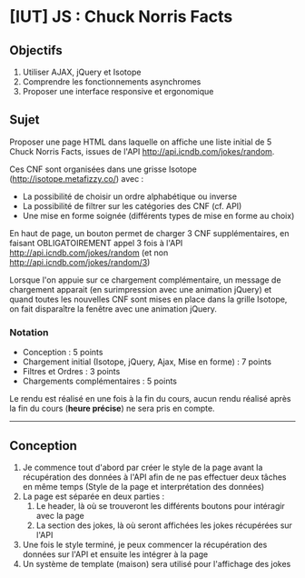 # [IUT] JS : Chuck Norris Facts

## Objectifs

1. Utiliser AJAX, jQuery et Isotope
2. Comprendre les fonctionnements asynchromes
3. Proposer une interface responsive et ergonomique

## Sujet

Proposer une page HTML dans laquelle on affiche une liste initial de 5 Chuck Norris Facts, issues de l'API http://api.icndb.com/jokes/random.

Ces CNF sont organisées dans une grisse Isotope (http://isotope.metafizzy.co/) avec :
- La possibilité de choisir un ordre alphabétique ou inverse
- La possibilité de filtrer sur les catégories des CNF (cf. API)
- Une mise en forme soignée (différents types de mise en forme au choix)

En haut de page, un bouton permet de charger 3 CNF supplémentaires, en faisant OBLIGATOIREMENT appel 3 fois à l'API http://api.icndb.com/jokes/random (et non http://api.icndb.com/jokes/random/3)

Lorsque l'on appuie sur ce chargement complémentaire, un message de chargement apparait (en surimpression avec une animation jQuery) et quand toutes les nouvelles CNF sont mises en place dans la grille Isotope, on fait disparaître la fenêtre avec une animation jQuery.

### Notation
- Conception : 5 points
- Chargement initial (Isotope, jQuery, Ajax, Mise en forme) : 7 points
- Filtres et Ordres : 3 points
- Chargements complémentaires : 5 points

Le rendu est réalisé en une fois à la fin du cours, aucun rendu réalisé après la fin du cours (**heure précise**) ne sera pris en compte.

------------------------------------------------------------------------

## Conception

1. Je commence tout d'abord par créer le style de la page avant la récupération des données à l'API afin de ne pas effectuer deux tâches en même temps (Style de la page et interprétation des données)
2. La page est séparée en deux parties :
    1. Le header, là où se trouveront les différents boutons pour intéragir avec la page
    2. La section des jokes, là où seront affichées les jokes récupérées sur l'API
3. Une fois le style terminé, je peux commencer la récupération des données sur l'API et ensuite les intégrer à la page
4. Un système de template (maison) sera utilisé pour l'affichage des jokes
